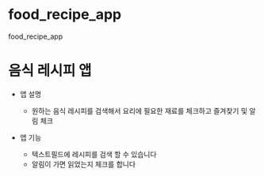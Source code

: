 # food_recipe_app

food_recipe_app

# 음식 레시피 앱

- 앱 설명

  - 원하는 음식 레시피를 검색해서 요리에 필요한 재료를 체크하고 즐겨찾기 및 알림 체크

- 앱 기능
  - 텍스트필드에 레시피를 검색 할 수 있습니다
  - 알림이 가면 읽었는지 체크를 합니다
